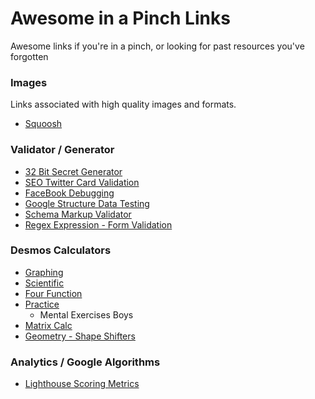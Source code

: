 # Awesome in a Pinch Links
Awesome links if you're in a pinch, or looking for past resources you've forgotten

### Images
Links associated with high quality images and formats.
- [Squoosh](https://squoosh.app/)

### Validator / Generator
- [32 Bit Secret Generator](https://generate-secret.vercel.app/32)
- [SEO Twitter Card Validation](https://cards-dev.twitter.com/validator)
- [FaceBook Debugging](https://developers.facebook.com/tools/debug/)
- [Google Structure Data Testing](https://developers.google.com/search/docs/appearance/structured-data)
- [Schema Markup Validator](https://validator.schema.org/)
- [Regex Expression - Form Validation](https://regexr.com/)

### Desmos Calculators
- [Graphing](https://www.desmos.com/calculator)
- [Scientific](https://www.desmos.com/scientific)
- [Four Function](https://www.desmos.com/fourfunction)
- [Practice](https://www.desmos.com/practice) 
  - Mental Exercises Boys
- [Matrix Calc](https://www.desmos.com/matrix)
- [Geometry - Shape Shifters](https://www.desmos.com/geometry)


### Analytics / Google Algorithms
- [Lighthouse Scoring Metrics](https://www.desmos.com/calculator/dufar5rf4g)

